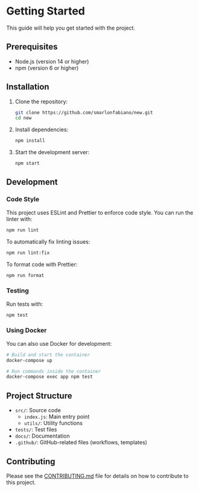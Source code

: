 # Getting Started

This guide will help you get started with the project.

## Prerequisites

- Node.js (version 14 or higher)
- npm (version 6 or higher)

## Installation

1. Clone the repository:
   ```bash
   git clone https://github.com/smarlonfabiano/new.git
   cd new
   ```

2. Install dependencies:
   ```bash
   npm install
   ```

3. Start the development server:
   ```bash
   npm start
   ```

## Development

### Code Style

This project uses ESLint and Prettier to enforce code style. You can run the linter with:

```bash
npm run lint
```

To automatically fix linting issues:

```bash
npm run lint:fix
```

To format code with Prettier:

```bash
npm run format
```

### Testing

Run tests with:

```bash
npm test
```

### Using Docker

You can also use Docker for development:

```bash
# Build and start the container
docker-compose up

# Run commands inside the container
docker-compose exec app npm test
```

## Project Structure

- `src/`: Source code
  - `index.js`: Main entry point
  - `utils/`: Utility functions
- `tests/`: Test files
- `docs/`: Documentation
- `.github/`: GitHub-related files (workflows, templates)

## Contributing

Please see the [CONTRIBUTING.md](../CONTRIBUTING.md) file for details on how to contribute to this project.